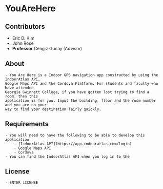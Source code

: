 # YouAreHere

## Contributors
- Eric D. Kim
- John Rose
- **Professor** Cengiz Gunay (Advisor)

## About
	- You Are Here is a Indoor GPS navigation app constructed by using the IndoorAtlas API, 
	Google Maps API and the Cordova Platform. For students and faculty who have attended 
	Georgia Gwinnett College, if you have gotten lost trying to find a room, then this 
	application is for you. Input the building, floor and the room number and you are on your 
	way to find your destination fairly quickly.


## Requirements
	- You will need to have the following to be able to develop this application
		- [IndoorAtlas API](https://app.indooratlas.com/login)
		- Google Maps API
		- Cordova
	- You can find the IndoorAtlas API when you log in to the 

## License
	- ENTER LICENSE